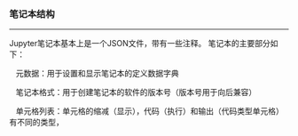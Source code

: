 ### 笔记本结构
****
Jupyter笔记本基本上是一个JSON文件，带有一些注释。 笔记本的主要部分如下：

   元数据：用于设置和显示笔记本的定义数据字典

   笔记本格式：用于创建笔记本的软件的版本号（版本号用于向后兼容）

   单元格列表：单元格的缩减（显示），代码（执行）和输出（代码类型单元格）有不同的类型，